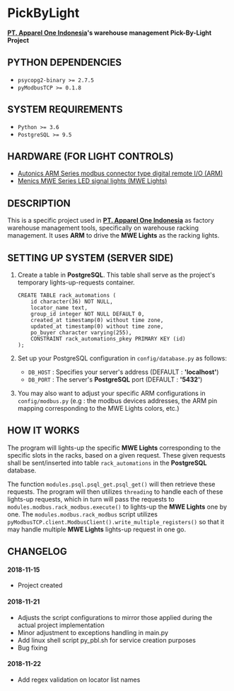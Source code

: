# PickByLight
**[PT. Apparel One Indonesia](http://aoi.co.id/v2/)'s warehouse management Pick-By-Light Project**

## PYTHON DEPENDENCIES
- `psycopg2-binary >= 2.7.5`
- `pyModbusTCP >= 0.1.8`

## SYSTEM REQUIREMENTS
- `Python >= 3.6`
- `PostgreSQL >= 9.5`

## HARDWARE (FOR LIGHT CONTROLS)
- [Autonics ARM Series modbus connector type digital remote I/O (ARM)](http://autonics.se/produkt/arm-series/)
- [Menics MWE Series LED signal lights (MWE Lights)](http://www.autonics.se/produkt/mwe-series/)

## DESCRIPTION
This is a specific project used in [**PT. Apparel One Indonesia**](http://aoi.co.id/v2/) as factory warehouse management tools, specifically on warehouse racking management. It uses **ARM** to drive the **MWE Lights** as the racking lights.

## SETTING UP SYSTEM (SERVER SIDE)
1. Create a table in **PostgreSQL**. This table shall serve as the project's temporary lights-up-requests container.
    ```
    CREATE TABLE rack_automations (
        id character(36) NOT NULL,
        locator_name text,
        group_id integer NOT NULL DEFAULT 0,
        created_at timestamp(0) without time zone,
        updated_at timestamp(0) without time zone,
        po_buyer character varying(255),
        CONSTRAINT rack_automations_pkey PRIMARY KEY (id)
    );
    ```
  
2. Set up your PostgreSQL configuration in `config/database.py` as follows:
      - `DB_HOST` : Specifies your server's address (DEFAULT : **'localhost'**)
      - `DB_PORT` : The server's **PostgreSQL** port (DEFAULT : **'5432'**)
  
3. You may also want to adjust your specific ARM configurations in `config/modbus.py` (e.g : the modbus devices addresses, the ARM pin mapping corresponding to the MWE Lights colors, etc.)

## HOW IT WORKS
The program will lights-up the specific **MWE Lights** corresponding to the specific slots in the racks, based on a given request. These given requests shall be sent/inserted into table `rack_automations` in the **PostgreSQL** database.

The function `modules.psql.psql_get.psql_get()` will then retrieve these requests. The program will then utilizes `threading` to handle each of these lights-up requests, which in turn will pass the requests to `modules.modbus.rack_modbus.execute()` to lights-up the **MWE Lights** one by one. The `modules.modbus.rack_modbus` script utilizes `pyModbusTCP.client.ModbusClient().write_multiple_registers()` so that it may handle multiple **MWE Lights** lights-up request in one go.

## CHANGELOG
#### 2018-11-15
- Project created
#### 2018-11-21
- Adjusts the script configurations to mirror those applied during the actual project implementation
- Minor adjustment to exceptions handling in main.py
- Add linux shell script py_pbl.sh for service creation purposes
- Bug fixing
#### 2018-11-22
- Add regex validation on locator list names
